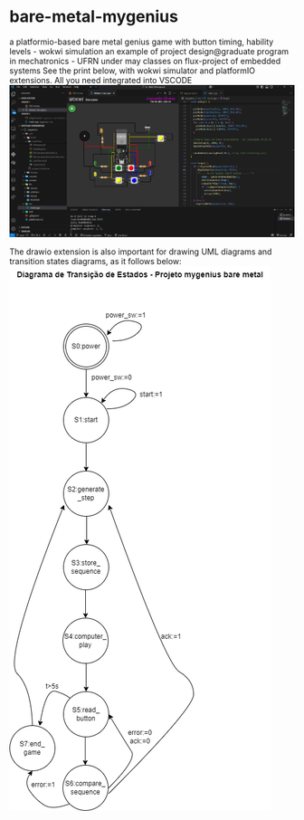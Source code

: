 # bare-metal-mygenius
a platformio-based bare metal genius game with button timing, hability levels - wokwi simulation
an example of project design@graduate program in mechatronics - UFRN under may classes on flux-project of embedded systems
See the print below, with wokwi simulator and platformIO extensions. All you need integrated into VSCODE
<img src='print_genius.png'></img>

The drawio extension is also important for drawing UML diagrams and transition states diagrams, as it follows below:
<img src='dte.png'></img>

